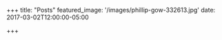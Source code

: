 +++
title: "Posts"
featured_image: '/images/phillip-gow-332613.jpg'
date: 2017-03-02T12:00:00-05:00

+++
